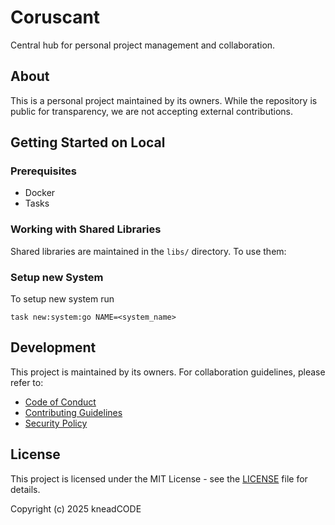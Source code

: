 # Coruscant

Central hub for personal project management and collaboration.

## About

This is a personal project maintained by its owners. While the repository is public for transparency, we are not accepting external contributions.

## Getting Started on Local

### Prerequisites

- Docker
- Tasks

### Working with Shared Libraries

Shared libraries are maintained in the `libs/` directory. To use them:

### Setup new System

To setup new system run

```shell
task new:system:go NAME=<system_name>
```

## Development

This project is maintained by its owners. For collaboration guidelines, please refer to:

- [Code of Conduct](CODE_OF_CONDUCT.md)
- [Contributing Guidelines](CONTRIBUTING.md)
- [Security Policy](SECURITY.md)

## License

This project is licensed under the MIT License - see the [LICENSE](LICENSE) file for details.

Copyright (c) 2025 kneadCODE
